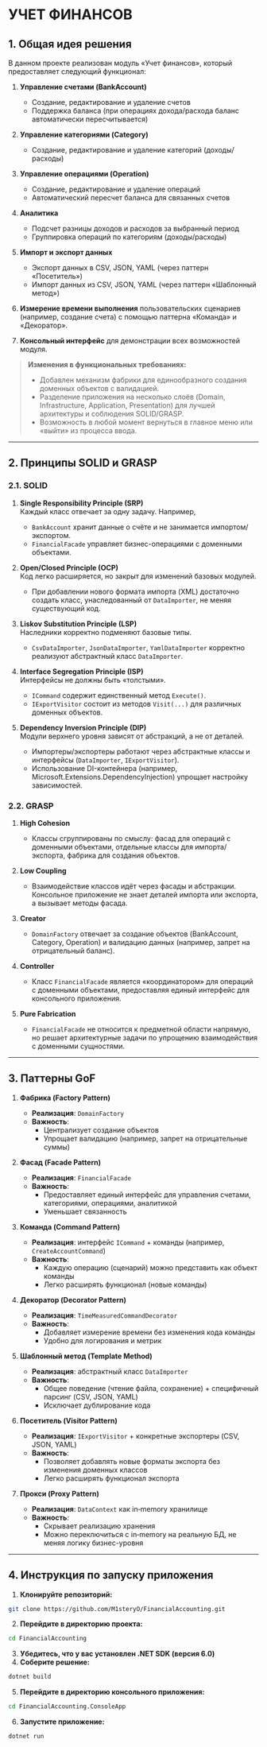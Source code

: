 ﻿# УЧЕТ ФИНАНСОВ

## 1. Общая идея решения

В данном проекте реализован модуль «Учет финансов», который предоставляет следующий функционал:

1. **Управление счетами (BankAccount)**  
   - Создание, редактирование и удаление счетов  
   - Поддержка баланса (при операциях дохода/расхода баланс автоматически пересчитывается)

2. **Управление категориями (Category)**  
   - Создание, редактирование и удаление категорий (доходы/расходы)

3. **Управление операциями (Operation)**  
   - Создание, редактирование и удаление операций  
   - Автоматический пересчет баланса для связанных счетов

4. **Аналитика**  
   - Подсчет разницы доходов и расходов за выбранный период  
   - Группировка операций по категориям (доходы/расходы)

5. **Импорт и экспорт данных**  
   - Экспорт данных в CSV, JSON, YAML (через паттерн «Посетитель»)  
   - Импорт данных из CSV, JSON, YAML (через паттерн «Шаблонный метод»)

6. **Измерение времени выполнения** пользовательских сценариев (например, создание счета) с помощью паттерна «Команда» и «Декоратор».

7. **Консольный интерфейс** для демонстрации всех возможностей модуля.

> **Изменения в функциональных требованиях:**  
> - Добавлен механизм фабрики для единообразного создания доменных объектов с валидацией.  
> - Разделение приложения на несколько слоёв (Domain, Infrastructure, Application, Presentation) для лучшей архитектуры и соблюдения SOLID/GRASP.  
> - Возможность в любой момент вернуться в главное меню или «выйти» из процесса ввода.  

---

## 2. Принципы SOLID и GRASP

### 2.1. SOLID

1. **Single Responsibility Principle (SRP)**  
   Каждый класс отвечает за одну задачу. Например,  
   - `BankAccount` хранит данные о счёте и не занимается импортом/экспортом.  
   - `FinancialFacade` управляет бизнес-операциями с доменными объектами.  

2. **Open/Closed Principle (OCP)**  
   Код легко расширяется, но закрыт для изменений базовых модулей.  
   - При добавлении нового формата импорта (XML) достаточно создать класс, унаследованный от `DataImporter`, не меняя существующий код.  

3. **Liskov Substitution Principle (LSP)**  
   Наследники корректно подменяют базовые типы.  
   - `CsvDataImporter`, `JsonDataImporter`, `YamlDataImporter` корректно реализуют абстрактный класс `DataImporter`.  

4. **Interface Segregation Principle (ISP)**  
   Интерфейсы не должны быть «толстыми».  
   - `ICommand` содержит единственный метод `Execute()`.  
   - `IExportVisitor` состоит из методов `Visit(...)` для различных доменных объектов.  

5. **Dependency Inversion Principle (DIP)**  
   Модули верхнего уровня зависят от абстракций, а не от деталей.  
   - Импортеры/экспортеры работают через абстрактные классы и интерфейсы (`DataImporter`, `IExportVisitor`).  
   - Использование DI-контейнера (например, Microsoft.Extensions.DependencyInjection) упрощает настройку зависимостей.

### 2.2. GRASP

1. **High Cohesion**  
   - Классы сгруппированы по смыслу: фасад для операций с доменными объектами, отдельные классы для импорта/экспорта, фабрика для создания объектов.  

2. **Low Coupling**  
   - Взаимодействие классов идёт через фасады и абстракции. Консольное приложение не знает деталей импорта или экспорта, а вызывает методы фасада.  

3. **Creator**  
   - `DomainFactory` отвечает за создание объектов (BankAccount, Category, Operation) и валидацию данных (например, запрет на отрицательный баланс).  

4. **Controller**  
   - Класс `FinancialFacade` является «координатором» для операций с доменными объектами, предоставляя единый интерфейс для консольного приложения.  

5. **Pure Fabrication**  
   - `FinancialFacade` не относится к предметной области напрямую, но решает архитектурные задачи по упрощению взаимодействия с доменными сущностями.

---

## 3. Паттерны GoF

1. **Фабрика (Factory Pattern)**  
   - **Реализация**: `DomainFactory`  
   - **Важность**:  
     - Централизует создание объектов  
     - Упрощает валидацию (например, запрет на отрицательные суммы)  

2. **Фасад (Facade Pattern)**  
   - **Реализация**: `FinancialFacade`  
   - **Важность**:  
     - Предоставляет единый интерфейс для управления счетами, категориями, операциями, аналитикой  
     - Уменьшает связанность  

3. **Команда (Command Pattern)**  
   - **Реализация**: интерфейс `ICommand` + команды (например, `CreateAccountCommand`)  
   - **Важность**:  
     - Каждую операцию (сценарий) можно представить как объект команды  
     - Легко расширять функционал (новые команды)  

4. **Декоратор (Decorator Pattern)**  
   - **Реализация**: `TimeMeasuredCommandDecorator`  
   - **Важность**:  
     - Добавляет измерение времени без изменения кода команды  
     - Удобно для логирования и метрик  

5. **Шаблонный метод (Template Method)**  
   - **Реализация**: абстрактный класс `DataImporter`  
   - **Важность**:  
     - Общее поведение (чтение файла, сохранение) + специфичный парсинг (CSV, JSON, YAML)  
     - Исключает дублирование кода  

6. **Посетитель (Visitor Pattern)**  
   - **Реализация**: `IExportVisitor` + конкретные экспортеры (CSV, JSON, YAML)  
   - **Важность**:  
     - Позволяет добавлять новые форматы экспорта без изменения доменных классов  
     - Легко расширять функционал экспорта  

7. **Прокси (Proxy Pattern)**  
   - **Реализация**: `DataContext` как in‑memory хранилище  
   - **Важность**:  
     - Скрывает реализацию хранения  
     - Можно переключиться с in‑memory на реальную БД, не меняя логику бизнес-уровня  

---

## 4. Инструкция по запуску приложения

1. **Клонируйте репозиторий:**
```bash
git clone https://github.com/M1steryO/FinancialAccounting.git
```
2. **Перейдите в директорию проекта:** 
```bash
cd FinancialAccounting
```
3. **Убедитесь, что у вас установлен .NET SDK (версия 6.0)**
4. **Соберите решение:**
```bash
dotnet build
```
5. **Перейдите в директорию консольного приложения:**
```bash
cd FinancialAccounting.ConsoleApp
```
6. **Запустите приложение:**
```bash
dotnet run
```